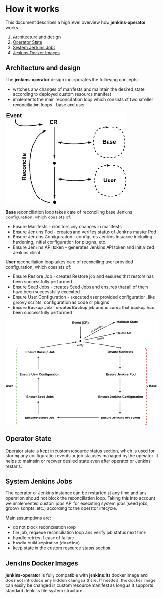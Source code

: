 # How it works

This document describes a high level overview how **jenkins-operator** works. 

1. [Architecture and design](#architecture-and-design)
2. [Operator State](#operator-state)
3. [System Jenkins Jobs](#system-jenkins-jobs)
3. [Jenkins Docker Images](#jenkins-docker-images)

## Architecture and design

The **jenkins-operator** design incorporates the following concepts:
- watches any changes of manifests and maintain the desired state according to deployed custom resource manifest
- implements the main reconciliation loop which consists of two smaller reconciliation loops - base and user 

![reconcile](../assets/reconcile.png)

**Base** reconciliation loop takes care of reconciling base Jenkins configuration, which consists of:
- Ensure Manifests - monitors any changes in manifests 
- Ensure Jenkins Pod - creates and verifies status of Jenkins master Pod
- Ensure Jenkins Configuration - configures Jenkins instance including hardening, initial configuration for plugins, etc.
- Ensure Jenkins API token - generates Jenkins API token and initialized Jenkins client

**User** reconciliation loop takes care of reconciling user provided configuration, which consists of:
- Ensure Restore Job - creates Restore job and ensures that restore has been successfully performed  
- Ensure Seed Jobs - creates Seed Jobs and ensures that all of them have been successfully executed
- Ensure User Configuration - executed user provided configuration, like groovy scripts, configuration as code or plugins
- Ensure Backup Job -  creates Backup job and ensures that backup has been successfully performed

![reconcile](../assets/phases.png)

## Operator State

Operator state is kept in custom resource status section, which is used for storing any configuration events or job statuses managed by the operator.
It helps to maintain or recover desired state even after operator or Jenkins restarts.

## System Jenkins Jobs

The operator or Jenkins instance can be restarted at any time and any operation should not block the reconciliation loop.
Taking this into account we implemented custom jobs API for executing system jobs (seed jobs, groovy scripts, etc.) according to the operator lifecycle.

Main assumptions are:
- do not block reconciliation loop
- fire job, requeue reconciliation loop and verify job status next time
- handle retries if case of failure
- handle build expiration (deadline)
- keep state in the custom resource status section

## Jenkins Docker Images

**jenkins-operator** is fully compatible with **jenkins:lts** docker image and does not introduce any hidden changes there.
If needed, the docker image can easily be changed in custom resource manifest as long as it supports standard Jenkins file system structure.
